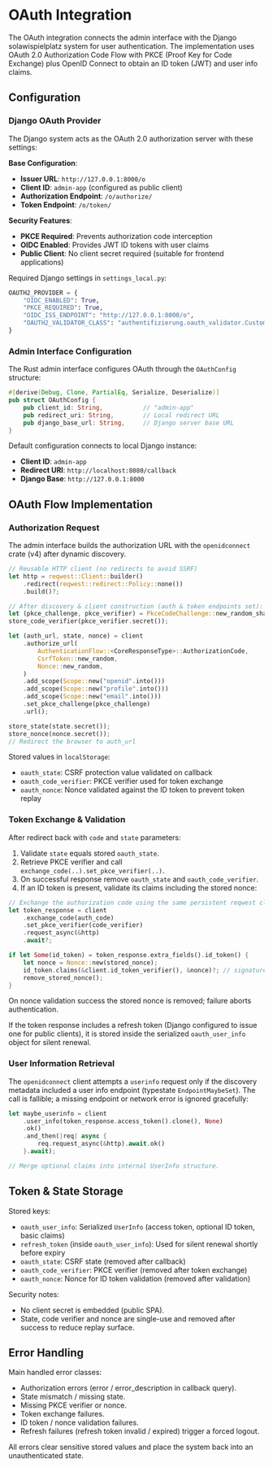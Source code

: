 # OAuth Integration

The OAuth integration connects the admin interface with the Django solawispielplatz system for user authentication. The implementation uses OAuth 2.0 Authorization Code Flow with PKCE (Proof Key for Code Exchange) plus OpenID Connect to obtain an ID token (JWT) and user info claims.

## Configuration

### Django OAuth Provider

The Django system acts as the OAuth 2.0 authorization server with these settings:

**Base Configuration**:
- **Issuer URL**: `http://127.0.0.1:8000/o`
- **Client ID**: `admin-app` (configured as public client)
- **Authorization Endpoint**: `/o/authorize/`
- **Token Endpoint**: `/o/token/`

**Security Features**:
- **PKCE Required**: Prevents authorization code interception
- **OIDC Enabled**: Provides JWT ID tokens with user claims
- **Public Client**: No client secret required (suitable for frontend applications)

Required Django settings in `settings_local.py`:

```python
OAUTH2_PROVIDER = {
    "OIDC_ENABLED": True,
    "PKCE_REQUIRED": True,
    "OIDC_ISS_ENDPOINT": "http://127.0.0.1:8000/o",
    "OAUTH2_VALIDATOR_CLASS": "authentifizierung.oauth_validator.CustomOAuth2Validator",
}
```

### Admin Interface Configuration

The Rust admin interface configures OAuth through the `OAuthConfig` structure:

```rust
#[derive(Debug, Clone, PartialEq, Serialize, Deserialize)]
pub struct OAuthConfig {
    pub client_id: String,           // "admin-app"
    pub redirect_uri: String,        // Local redirect URL
    pub django_base_url: String,     // Django server base URL
}
```

Default configuration connects to local Django instance:
- **Client ID**: `admin-app`
- **Redirect URI**: `http://localhost:8080/callback`
- **Django Base**: `http://127.0.0.1:8000`

## OAuth Flow Implementation

### Authorization Request

The admin interface builds the authorization URL with the `openidconnect` crate (v4) after dynamic discovery.

```rust
// Reusable HTTP client (no redirects to avoid SSRF)
let http = reqwest::Client::builder()
    .redirect(reqwest::redirect::Policy::none())
    .build()?;

// After discovery & client construction (auth & token endpoints set):
let (pkce_challenge, pkce_verifier) = PkceCodeChallenge::new_random_sha256();
store_code_verifier(pkce_verifier.secret());

let (auth_url, state, nonce) = client
    .authorize_url(
        AuthenticationFlow::<CoreResponseType>::AuthorizationCode,
        CsrfToken::new_random,
        Nonce::new_random,
    )
    .add_scope(Scope::new("openid".into()))
    .add_scope(Scope::new("profile".into()))
    .add_scope(Scope::new("email".into()))
    .set_pkce_challenge(pkce_challenge)
    .url();

store_state(state.secret());
store_nonce(nonce.secret());
// Redirect the browser to auth_url
```

Stored values in `localStorage`:
- `oauth_state`: CSRF protection value validated on callback
- `oauth_code_verifier`: PKCE verifier used for token exchange
- `oauth_nonce`: Nonce validated against the ID token to prevent token replay

### Token Exchange & Validation

After redirect back with `code` and `state` parameters:

1. Validate `state` equals stored `oauth_state`.
2. Retrieve PKCE verifier and call `exchange_code(..).set_pkce_verifier(..)`.
3. On successful response remove `oauth_state` and `oauth_code_verifier`.
4. If an ID token is present, validate its claims including the stored nonce:

```rust
// Exchange the authorization code using the same persistent reqwest client
let token_response = client
    .exchange_code(auth_code)
    .set_pkce_verifier(code_verifier)
    .request_async(&http)
    .await?;

if let Some(id_token) = token_response.extra_fields().id_token() {
    let nonce = Nonce::new(stored_nonce);
    id_token.claims(&client.id_token_verifier(), &nonce)?; // signature, aud, iss, exp, nonce
    remove_stored_nonce();
}
```

On nonce validation success the stored nonce is removed; failure aborts authentication.

If the token response includes a refresh token (Django configured to issue one for public clients), it is stored inside the serialized `oauth_user_info` object for silent renewal.

### User Information Retrieval

The `openidconnect` client attempts a `userinfo` request only if the discovery metadata included a user info endpoint (typestate `EndpointMaybeSet`). The call is fallible; a missing endpoint or network error is ignored gracefully:

```rust
let maybe_userinfo = client
    .user_info(token_response.access_token().clone(), None)
    .ok()
    .and_then(|req| async {
        req.request_async(&http).await.ok()
    }.await);

// Merge optional claims into internal UserInfo structure.
```

## Token & State Storage

Stored keys:
- `oauth_user_info`: Serialized `UserInfo` (access token, optional ID token, basic claims)
- `refresh_token` (inside `oauth_user_info`): Used for silent renewal shortly before expiry
- `oauth_state`: CSRF state (removed after callback)
- `oauth_code_verifier`: PKCE verifier (removed after token exchange)
- `oauth_nonce`: Nonce for ID token validation (removed after validation)

Security notes:
- No client secret is embedded (public SPA).
- State, code verifier and nonce are single-use and removed after success to reduce replay surface.

## Error Handling

Main handled error classes:
- Authorization errors (error / error_description in callback query).
- State mismatch / missing state.
- Missing PKCE verifier or nonce.
- Token exchange failures.
- ID token / nonce validation failures.
- Refresh failures (refresh token invalid / expired) trigger a forced logout.

All errors clear sensitive stored values and place the system back into an unauthenticated state.
